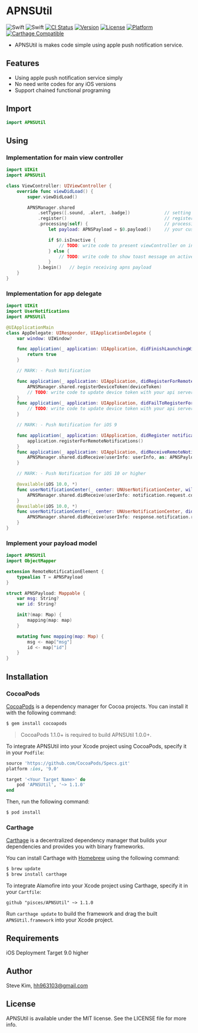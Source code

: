 # APNSUtil

![Swift](https://img.shields.io/badge/Swift-4.0-orange.svg)
![Swift](https://img.shields.io/badge/Swift-3.2-orange.svg)
[![CI Status](http://img.shields.io/travis/pisces/APNSUtil.svg?style=flat)](https://travis-ci.org/pisces/APNSUtil)
[![Version](https://img.shields.io/cocoapods/v/APNSUtil.svg?style=flat)](http://cocoapods.org/pods/APNSUtil)
[![License](https://img.shields.io/cocoapods/l/APNSUtil.svg?style=flat)](http://cocoapods.org/pods/APNSUtil)
[![Platform](https://img.shields.io/cocoapods/p/APNSUtil.svg?style=flat)](http://cocoapods.org/pods/APNSUtil)
[![Carthage Compatible](https://img.shields.io/badge/Carthage-compatible-4BC51D.svg?style=flat)](https://github.com/Carthage/Carthage)

- APNSUtil is makes code simple using apple push notification service.

## Features
- Using apple push notification service simply
- No need write codes for any iOS versions
- Support chained functional programing

## Import

```swift
import APNSUtil
```

## Using

### Implementation for main view controller
```swift
import UIKit
import APNSUtil

class ViewController: UIViewController {
    override func viewDidLoad() {
        super.viewDidLoad()

        APNSManager.shared
            .setTypes([.sound, .alert, .badge])             // setting user notification types
            .register()                                     // registering to use apns
            .processing(self) {                             // processing received apns payload
                let payload: APNSPayload = $0.payload()     // your custom payload with generic

                if $0.isInactive {
                    // TODO: write code to present viewController on inactive
                } else {
                    // TODO: write code to show toast message on active
                }
            }.begin()   // begin receiving apns payload
    }
}
```

### Implementation for app delegate

```swift
import UIKit
import UserNotifications
import APNSUtil

@UIApplicationMain
class AppDelegate: UIResponder, UIApplicationDelegate {
    var window: UIWindow?

    func application(_ application: UIApplication, didFinishLaunchingWithOptions launchOptions: [UIApplicationLaunchOptionsKey: Any]?) -> Bool {
        return true
    }

    // MARK: - Push Notification

    func application(_ application: UIApplication, didRegisterForRemoteNotificationsWithDeviceToken deviceToken: Data) {
        APNSManager.shared.registerDeviceToken(deviceToken)
        // TODO: write code to update device token with your api server
    }
    func application(_ application: UIApplication, didFailToRegisterForRemoteNotificationsWithError error: Error) {
        // TODO: write code to update device token with your api server
    }

    // MARK: - Push Notification for iOS 9

    func application(_ application: UIApplication, didRegister notificationSettings: UIUserNotificationSettings) {
        application.registerForRemoteNotifications()
    }
    func application(_ application: UIApplication, didReceiveRemoteNotification userInfo: [AnyHashable : Any]) {
        APNSManager.shared.didReceive(userInfo: userInfo, as: APNSPayload.self, isInactive: application.applicationState == .inactive)
    }

    // MARK: - Push Notification for iOS 10 or higher

    @available(iOS 10.0, *)
    func userNotificationCenter(_ center: UNUserNotificationCenter, willPresent notification: UNNotification, withCompletionHandler completionHandler: @escaping (UNNotificationPresentationOptions) -> Void) {
        APNSManager.shared.didReceive(userInfo: notification.request.content.userInfo, as: APNSPayload.self, isInactive: false)
    }
    @available(iOS 10.0, *)
    func userNotificationCenter(_ center: UNUserNotificationCenter, didReceive response: UNNotificationResponse, withCompletionHandler completionHandler: @escaping () -> Void) {
        APNSManager.shared.didReceive(userInfo: response.notification.request.content.userInfo, as: APNSPayload.self, isInactive: true)
    }
}
```

### Implement your payload model
```swift
import APNSUtil
import ObjectMapper

extension RemoteNotificationElement {
    typealias T = APNSPayload
}

struct APNSPayload: Mappable {
    var msg: String?
    var id: String?

    init?(map: Map) {
        mapping(map: map)
    }

    mutating func mapping(map: Map) {
        msg <- map["msg"]
        id <- map["id"]
    }
}
```

## Installation

### CocoaPods

[CocoaPods](http://cocoapods.org) is a dependency manager for Cocoa projects. You can install it with the following command:

```bash
$ gem install cocoapods
```

> CocoaPods 1.1.0+ is required to build APNSUtil 1.0.0+.

To integrate APNSUtil into your Xcode project using CocoaPods, specify it in your `Podfile`:

```ruby
source 'https://github.com/CocoaPods/Specs.git'
platform :ios, '9.0'

target '<Your Target Name>' do
    pod 'APNSUtil', '~> 1.1.0'
end
```

Then, run the following command:

```bash
$ pod install
```

### Carthage

[Carthage](https://github.com/Carthage/Carthage) is a decentralized dependency manager that builds your dependencies and provides you with binary frameworks.

You can install Carthage with [Homebrew](http://brew.sh/) using the following command:

```bash
$ brew update
$ brew install carthage
```

To integrate Alamofire into your Xcode project using Carthage, specify it in your `Cartfile`:

```ogdl
github "pisces/APNSUtil" ~> 1.1.0
```

Run `carthage update` to build the framework and drag the built `APNSUtil.framework` into your Xcode project.

## Requirements

iOS Deployment Target 9.0 higher

## Author

Steve Kim, hh963103@gmail.com

## License

APNSUtil is available under the MIT license. See the LICENSE file for more info.
